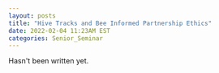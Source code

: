 ```yaml
---
layout: posts
title: "Hive Tracks and Bee Informed Partnership Ethics"
date: 2022-02-04 11:23AM EST
categories: Senior_Seminar
---
```


Hasn't been written yet. 